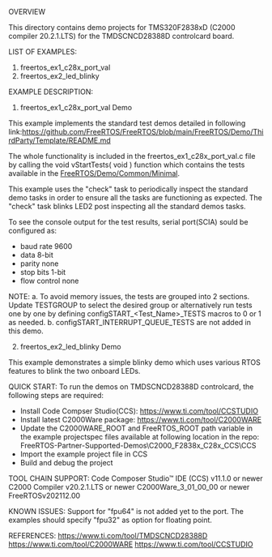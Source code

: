 
OVERVIEW

This directory contains demo projects for TMS320F2838xD (C2000 compiler 20.2.1.LTS) for the TMDSCNCD28388D controlcard board.

LIST OF EXAMPLES:
1. freertos_ex1_c28x_port_val
2. freertos_ex2_led_blinky

EXAMPLE DESCRIPTION:

1. freertos_ex1_c28x_port_val Demo

This example implements the standard test demos detailed in following link:https://github.com/FreeRTOS/FreeRTOS/blob/main/FreeRTOS/Demo/ThirdParty/Template/README.md

The whole functionality is included in the freertos_ex1_c28x_port_val.c file by calling the void vStartTests( void ) function which contains the tests available in the [FreeRTOS/Demo/Common/Minimal](https://github.com/FreeRTOS/FreeRTOS/tree/main/FreeRTOS/Demo/Common/Minimal).  

This example uses the "check" task to periodically inspect the standard demo tasks in order to ensure all the tasks are functioning as expected. The "check" task blinks LED2 post inspecting all the standard demos tasks.

To see the console output for the test results, serial port(SCIA) sould be configured as: 
 - baud rate 9600
 - data 8-bit
 - parity none
 - stop bits 1-bit
 - flow control none
 
NOTE:
a. To avoid memory issues, the tests are grouped into 2 sections. Update TESTGROUP to select the desired group or alternatively run tests one by one by defining configSTART_<Test_Name>_TESTS macros to 0 or 1 as needed.
b. configSTART_INTERRUPT_QUEUE_TESTS are not added in this demo.


2. freertos_ex2_led_blinky Demo

This example demonstrates a simple blinky demo which uses various RTOS features to blink the two onboard LEDs.

QUICK START:
To run the demos on TMDSCNCD28388D controlcard, the following steps are required:
 - Install Code Compser Studio(CCS): https://www.ti.com/tool/CCSTUDIO
 - Install latest C2000Ware package: https://www.ti.com/tool/C2000WARE
 - Update the C2000WARE_ROOT and FreeRTOS_ROOT path variable in the example projectspec files available at following location in the repo: FreeRTOS-Partner-Supported-Demos\C2000_F2838x_C28x_CCS\CCS
 - Import the example project file in CCS
 - Build and debug the project

TOOL CHAIN SUPPORT:
Code Composer Studio™ IDE (CCS) v11.1.0 or newer
C2000 Compiler v20.2.1.LTS or newer
C2000Ware_3_01_00_00 or newer
FreeRTOSv202112.00

KNOWN ISSUES:
Support for "fpu64" is not added yet to the port. The examples should specify "fpu32" as option for floating point.

REFERENCES:
https://www.ti.com/tool/TMDSCNCD28388D
https://www.ti.com/tool/C2000WARE
https://www.ti.com/tool/CCSTUDIO
